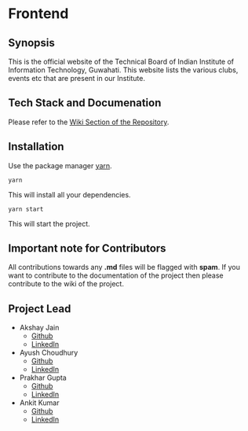# Frontend #

## Synopsis

This is the official website of the Technical Board of Indian Institute of Information Technology, Guwahati. This website lists the various clubs, events etc that are present in our Institute.

## Tech Stack and Documenation ##

Please refer to the [Wiki Section of the Repository](https://github.com/mynameisankit/technicalBoard/wiki).

## Installation

Use the package manager [yarn](https://classic.yarnpkg.com/en/docs/install/#windows-stable).

```
yarn
```

This will install all your dependencies.

```
yarn start
```

This will start the project.

## Important note for Contributors ##
All contributions towards any **.md** files will be flagged with **spam**. If you want to contribute to the documentation of the project then please contribute to the wiki of the project.

## Project Lead ##
- Akshay Jain
  - [Github](https://github.com/i-rebel-aj)
  - [LinkedIn](https://www.linkedin.com/in/akshay-j-11b347137/)
 - Ayush Choudhury
   - [Github](https://github.com/iloveyousunflower)
   - [LinkedIn](https://www.linkedin.com/in/ayush-choudhury-9761b6113/)
 - Prakhar Gupta
   - [Github](https://www.linkedin.com/in/prakhar-gupta-7048211a0/)
   - [LinkedIn](https://www.linkedin.com/in/prakhar-gupta-7048211a0/)
 - Ankit Kumar
   - [Github](https://github.com/mynameisankit)
   - [LinkedIn](https://www.linkedin.com/in/mynameisankit/)
